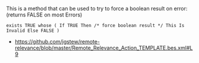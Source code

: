 
This is a method that can be used to try to force a boolean result on error: (returns FALSE on most Errors)

    exists TRUE whose ( If TRUE Then /* force boolean result */ This Is Invalid Else FALSE )
    
- https://github.com/jgstew/remote-relevance/blob/master/Remote_Relevance_Action_TEMPLATE.bes.xml#L9
